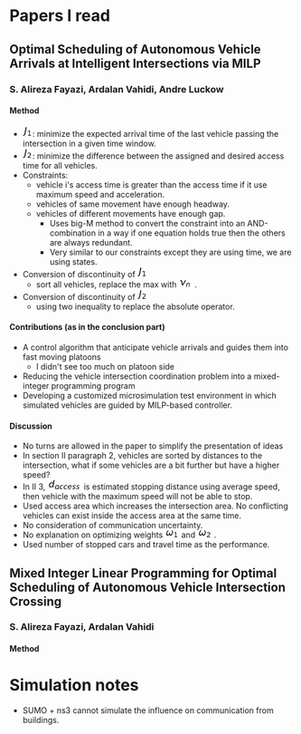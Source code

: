 # Papers I read
## Optimal Scheduling of Autonomous Vehicle Arrivals at Intelligent Intersections via MILP
### S. Alireza Fayazi, Ardalan Vahidi, Andre Luckow
#### Method
- ![img](images/J_1.png): minimize the expected arrival time of the last vehicle
passing the intersection in a given time window.
- ![img](images/J_2.png): minimize the difference between the assigned and desired access time for
all vehicles.
- Constraints:
    - vehicle i's access time is greater than the access time if it use maximum speed
    and acceleration.
    - vehicles of same movement have enough headway.
    - vehicles of different movements have enough gap.
        - Uses big-M method to convert the constraint into an AND-combination
        in a way if one equation holds true then the others are always redundant.
        - Very similar to our constraints except they are using time, we are
        using states.
- Conversion of discontinuity of ![img](images/J_1.png) <!--J_1-->
    - sort all vehicles, replace the max with ![img](images/v_n.png) <!--v_n-->.
- Conversion of discontinuity of ![img](images/J_2.png) <!--J_2-->
    - using two inequality to replace the absolute operator.
#### Contributions (as in the conclusion part)
- A control algorithm that anticipate vehicle arrivals and guides them into fast moving platoons
    - I didn't see too much on platoon side
- Reducing the vehicle intersection coordination problem into a mixed-integer programming
 program
- Developing a customized microsimulation test environment in which simulated
vehicles are guided by MILP-based controller.
#### Discussion
- No turns are allowed in the paper to simplify the presentation of ideas
- In section II paragraph 2, vehicles are sorted by distances to the intersection,
 what if some vehicles are a bit further but have a higher speed?
- In II 3, ![img](images/d_access.jpg) <!--d_{access}--> is estimated stopping distance using average speed, then
vehicle with the maximum speed will not be able to stop.
- Used access area which increases the intersection area. No conflicting vehicles
 can exist inside the access area at the same time.
- No consideration of communication uncertainty.
- No explanation on optimizing weights ![img](images/omega_1.png) <!--w1--> and ![img](images/omega_2.png) <!--w2-->.
- Used number of stopped cars and travel time as the performance.

## Mixed Integer Linear Programming for Optimal Scheduling of Autonomous Vehicle Intersection Crossing
### S. Alireza Fayazi, Ardalan Vahidi
#### Method

# Simulation notes
- SUMO + ns3 cannot simulate the influence on communication from buildings.
